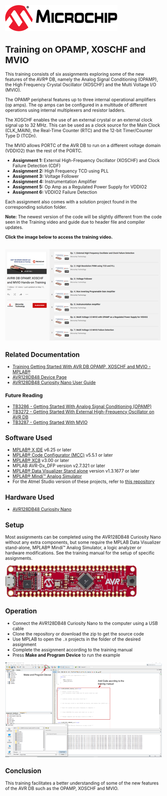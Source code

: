 <!-- Please do not change this logo with link -->
[![MCHP](images/microchip.png)](https://www.microchip.com)

# Training on OPAMP, XOSCHF and MVIO

This training consists of six assignments exploring some of the new features of the AVR® DB, namely the Analog Signal Conditioning (OPAMP), the High Frequency Crystal Oscillator (XOSCHF) and the Multi Voltage I/O (MVIO). 

The OPAMP peripheral features up to three internal operational amplifiers (op amps). The op amps can be configured in a multitude of different operations using internal multiplexers and resistor ladders. 

The XOSCHF enables the use of an external crystal or an external clock signal up to 32 MHz. This can be used as a clock source for the Main Clock (CLK_MAIN), the Real-Time Counter (RTC) and the 12-bit Timer/Counter Type D (TCDn).

The MVIO allows PORTC of the AVR DB to run on a different voltage domain (VDDIO2) than the rest of the PORTC.   

* **Assignment 1:**
External High-Frequency Oscillator (XOSCHF) and Clock Failure Detection (CDF)
* **Assignment 2:**
High Frequency TCD using PLL
* **Assignment 3:**
Voltage Follower
* **Assignment 4:**
Instrumentation Amplifier
* **Assignment 5:**
Op Amp as a Regulated Power Supply for VDDIO2
* **Assignment 6:**
VDDIO2 Failure Detection

Each assignment also comes with a solution project found in the corresponding solution folder. 

**Note:** The newest version of the code will be slightly different from the code seen in the Training video and guide due to header file and compiler updates.

**Click the image below to access the training video.**
<p align="left">
<br><a href="https://www.youtube.com/playlist?list=PL9B4edd-p2ag0ErR65zx306mtoHysMyPh" rel="nofollow"><img src="images/YT_Training_AVR_DB.png" alt="AVR DB" width="500"/></a>
</p>

## Related Documentation

* [Training Getting Started With AVR DB OPAMP, XOSCHF and MVIO - MPLAB®](https://microchip.com/DS40002278)
* [AVR128DB48 Device Page](https://www.microchip.com/wwwproducts/en/AVR128DB48)
* [AVR128DB48 Curiosity Nano User Guide](https://www.microchip.com/DS50003037)

### Future Reading
* [TB3286 - Getting Started With Analog Signal Conditioning (OPAMP)](https://microchip.com/DS90003286)
* [TB3272 - Getting Started With External High-Frequency Oscillator on AVR DB](https://microchip.com/DS90003272)
* [TB3287 - Getting Started With MVIO](https://microchip.com/DS90003287)

## Software Used

* [MPLAB® X IDE](https://www.microchip.com/mplab/mplab-x-ide) v6.25 or later
* [MPLAB® Code Configurator (MCC)](https://www.microchip.com/mplab/mplab-code-configurator) v5.5.1 or later
* [MPLAB® XC8](http://www.microchip.com/mplab/compilers) v3.00 or later
* MPLAB AVR-Dx_DFP version v2.7.321 or later
* [MPLAB® Data Visualizer Stand alone](https://www.microchip.com/mplab/mplab-data-visualizer) version v1.3.1677 or later
* [MPLAB® Mindi™ Analog Simulator](https://www.microchip.com/mplab/mplab-mindi)
* For the Atmel Studio version of these projects, refer to [this repository](https://github.com/microchip-pic-avr-examples/avr128db48-training-on-opamp-xoschf-mvio-studio)


## Hardware Used

* [AVR128DB48 Curiosity Nano](https://www.microchip.com/DevelopmentTools/ProductDetails/PartNO/EV35L43A)

## Setup

Most assignments can be completed using the AVR128DB48 Curiosity Nano without any extra components, but some require the MPLAB Data Visualizer stand-alone, MPLAB® Mindi™ Analog Simulator, a logic analyzer or hardware modifications. See the training manual for the setup of specific assignments.

![MCHP](images/avr128db48-cnano.png)

## Operation

* Connect the AVR128DB48 Curiosity Nano to the computer using a USB cable
* Clone the repository or download the zip to get the source code
* Use MPLAB to open the `.X` projects in the folder of the desired assignment
* Complete the assignment according to the training manual 
* Press **Make and Program Device** to run the example

![SetUpAssignment](images/MplabSetUp.png)


## Conclusion

This training facilitates a better understanding of some of the new features of the AVR DB such as the OPAMP, XOSCHF and MVIO.
